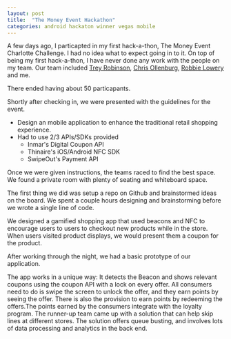 ```yaml
---
layout: post
title:  "The Money Event Hackathon"
categories: android hackaton winner vegas mobile
---
```


A few days ago, I particapted in my first hack-a-thon,
 The Money Event Charlotte Challenge.  I had no idea what to expect going in to it.  On top of being my first hack-a-thon, I have never done any work with the people on my team.
 Our team included [Trey Robinson](https://twitter.com/rdrobinson3), [Chris Ollenburg](https://twitter.com/collenburg), [Robbie Lowery](https://twitter.com/robbielowery) and me.


There ended having about 50 particapants.


Shortly after checking in, we were presented with the guidelines for the event.

- Design an mobile application to enhance the traditional retail shopping experience.
- Had to use 2/3 APIs/SDKs provided
    - Inmar's Digital Coupon API
    - Thinaire's iOS/Android NFC SDK
    - SwipeOut's Payment API

Once we were given instructions, the teams raced to find the best space.  We found a private room with plenty of seating and whiteboard space.  

The first thing we did was setup a repo on Github and brainstormed ideas on the board.  We spent a couple hours designing and brainstorming before we wrote a single line of code.

We designed a gamified shopping app that used beacons and NFC to encourage users to users to checkout new products while in the store.  When users visited product displays, we would present them a coupon for the product.

After working through the night, we had a basic prototype of our application.



The app works in a unique way: It detects the Beacon and shows relevant coupons using the coupon API with a lock on every offer. All consumers need to do is swipe the screen to unlock the offer, and they earn points by seeing the offer. There is also the provision to earn points by redeeming the offers.The points earned by the consumers integrate with the loyalty program.
The runner-up team came up with a solution that can help skip lines at different stores. The solution offers queue busting, and involves lots of data processing and analytics in the back end.

